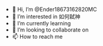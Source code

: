 - 👋 Hi, I’m @Ender18673162820MC
- 👀 I’m interested in 如何弑神
- 🌱 I’m currently learning 
- 💞️ I’m looking to collaborate on 
- 📫 How to reach me 
<!---
Ender18673162820MC/Ender18673162820MC is a ✨ special ✨ repository because its `README.md` (this file) appears on your GitHub profile.
You can click the Preview link to take a look at your changes.
--->
